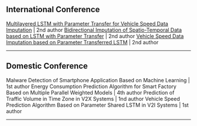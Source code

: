 ## International Conference

[Multilayered LSTM with Parameter Transfer for Vehicle Speed Data Imputation](https://drive.google.com/file/d/1HeQDT9NvR1Zg_FKij9gAvqxToWmqbkip/view?usp=sharing) | 2nd author
[Bidirectional Imputation of Spatio-Temporal Data based on LSTM with Parameter Transfer](https://drive.google.com/file/d/1rgu-s9ayBmm7TkDw93G8s3TAcoJ6AIWx/view?usp=sharing) | 2nd author
[Vehicle Speed Data Imputation based on Parameter Transferred LSTM](https://drive.google.com/file/d/1dTlp3x6el-hm_ZojL_NnxsCrYlZuOAZj/view?usp=sharing) | 2nd author

---

## Domestic Conference

Malware Detection of Smartphone Application Based on Machine Learning | 1st author
Energy Consumption Prediction Algorithm for Smart Factory Based on Multiple Parallel Weighted Models | 4th author
Prediction of Traffic Volume in Time Zone in V2X Systems | 1nd author
Vehicle Speed Prediction Algorithm Based on Parameter Shared LSTM in V2I Systems | 1st author

---
